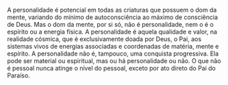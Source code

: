 ﻿A personalidade é potencial em todas as criaturas que possuem o dom da mente, variando do mínimo de autoconsciência ao máximo de consciência de Deus. Mas o dom da mente, por si só, não é personalidade, nem o é o espírito ou a energia física. A personalidade é aquela qualidade e valor, na realidade cósmica, que é exclusivamente doada por Deus, o Pai, aos sistemas vivos de energias associadas e coordenadas de matéria, mente e espírito. A personalidade não é, tampouco, uma conquista progressiva. Ela pode ser material ou espiritual, mas ou há personalidade ou não. O que não é pessoal nunca atinge o nível do pessoal, exceto por ato direto do Pai do Paraíso.